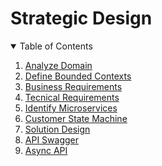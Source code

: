 # Strategic Design

<!-- TABLE OF CONTENTS -->
<details open="open">
  <summary>Table of Contents</summary>
  <ol>
    <li>
      <a href="analyze-domain.md">Analyze Domain</a>
    </li>
    <li>
      <a href="strategic-design/define-bounded-contexts.md">Define Bounded Contexts</a>
    </li>
    <li>
      <a href="strategic-design/business-requirements.md">Business Requirements</a>
    </li>
    <li>
      <a href="strategic-design/tecnical-requirements.md">Tecnical Requirements</a>
    </li>
    <li>
      <a href="strategic-design/identify-microservices.md">Identify Microservices</a>
    </li>
    <li>
      <a href="strategic-design/customer-state-machine.md">Customer State Machine</a>
    </li>
    <li>
      <a href="strategic-design/solution-design.md">Solution Design</a>
    </li>
    <li>
      <a href="strategic-design/api-swagger.md">API Swagger</a>
    </li>
    <li>
      <a href="strategic-design/async-api.md">Async API</a>
    </li>       
  </ol>
</details>
